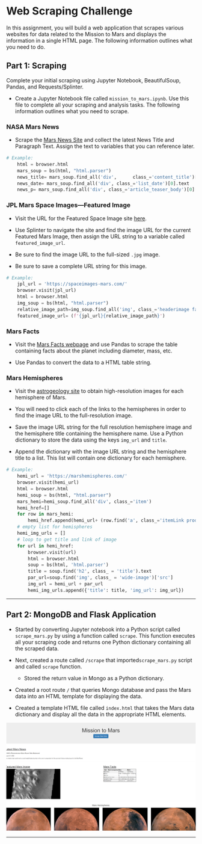 # Web Scraping Challenge

In this assignment, you will build a web application that scrapes various websites for data related to the Mission to Mars and displays the information in a single HTML page. The following information outlines what you need to do.



## Part  1: Scraping

Complete your initial scraping using Jupyter Notebook, BeautifulSoup, Pandas, and Requests/Splinter.

* Create a Jupyter Notebook file called `mission_to_mars.ipynb`. Use this file to complete all your scraping and analysis tasks. The following information outlines what you need to scrape.

### NASA Mars News

* Scrape the [Mars News Site](https://redplanetscience.com/) and collect the latest News Title and Paragraph Text. Assign the text to variables that you can reference later.

```python
# Example:
    html = browser.html   
    mars_soup = bs(html, "html.parser")
    news_title= mars_soup.find_all('div',      class_='content_title')[0].text
    news_date= mars_soup.find_all('div', class_='list_date')[0].text 
    news_p= mars_soup.find_all('div', class_='article_teaser_body')[0].text
```

### JPL Mars Space Images—Featured Image

* Visit the URL for the Featured Space Image site [here](https://spaceimages-mars.com).

* Use Splinter to navigate the site and find the image URL for the current Featured Mars Image, then assign the URL string to a variable called `featured_image_url`.

* Be sure to find the image URL to the full-sized `.jpg` image.

* Be sure to save a complete URL string for this image.

```python
# Example:
    jpl_url = 'https://spaceimages-mars.com/'
    browser.visit(jpl_url)
    html = browser.html
    img_soup = bs(html, "html.parser")
    relative_image_path=img_soup.find_all('img', class_='headerimage fade-in')[0]["src"]
    featured_image_url= (f'{jpl_url}{relative_image_path}')
```

### Mars Facts

* Visit the [Mars Facts webpage](https://galaxyfacts-mars.com) and use Pandas to scrape the table containing facts about the planet including diameter, mass, etc.

* Use Pandas to convert the data to a HTML table string.

### Mars Hemispheres

* Visit the [astrogeology site](https://marshemispheres.com/) to obtain high-resolution images for each hemisphere of Mars.

* You will need to click each of the links to the hemispheres in order to find the image URL to the full-resolution image.

* Save the image URL string for the full resolution hemisphere image and the hemisphere title containing the hemisphere name. Use a Python dictionary to store the data using the keys `img_url` and `title`.

* Append the dictionary with the image URL string and the hemisphere title to a list. This list will contain one dictionary for each hemisphere.

```python
# Example:
    hemi_url = 'https://marshemispheres.com/'
    browser.visit(hemi_url)
    html = browser.html
    hemi_soup = bs(html, "html.parser")
    mars_hemi=hemi_soup.find_all('div', class_='item')
    hemi_href=[]
    for row in mars_hemi:
        hemi_href.append(hemi_url+ (row.find('a', class_='itemLink product-item')['href']))
    # empty list for hemispheres
    hemi_img_urls = []
    # loop to get title and link of image
    for url in hemi_href:
        browser.visit(url)
        html = browser.html
        soup = bs(html, 'html.parser')
        title = soup.find('h2', class_ = 'title').text
        par_url=soup.find('img', class_ = 'wide-image')['src']
        img_url = hemi_url + par_url
        hemi_img_urls.append({'title': title, 'img_url': img_url})

```

- - -

## Part 2: MongoDB and Flask Application

* Started by converting Jupyter notebook into a Python script called `scrape_mars.py` by using a function called `scrape`. This function executes all your scraping code and returns one Python dictionary containing all the scraped data.

* Next, created a route called `/scrape` that imported`scrape_mars.py` script and called `scrape` function.

  * Stored the return value in Mongo as a Python dictionary.

* Created a root route `/` that queries Mongo database and pass the Mars data into an HTML template for displaying the data.

* Created a template HTML file called `index.html` that takes the Mars data dictionary and display all the data in the appropriate HTML elements.

![images/final_app.png](images/final_app.png)

- - -
